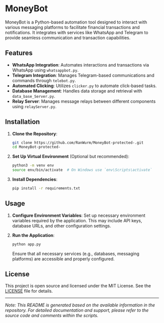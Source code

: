 # MoneyBot

MoneyBot is a Python-based automation tool designed to interact with various messaging platforms to facilitate financial transactions and notifications. It integrates with services like WhatsApp and Telegram to provide seamless communication and transaction capabilities.

## Features

- **WhatsApp Integration**: Automates interactions and transactions via WhatsApp using `whatsappbot.py`.
- **Telegram Integration**: Manages Telegram-based communications and commands through `telebot.py`.
- **Automated Clicking**: Utilizes `clicker.py` to automate click-based tasks.
- **Database Management**: Handles data storage and retrieval with `data_base_Server.py`.
- **Relay Server**: Manages message relays between different components using `relayServer.py`.

## Installation

1. **Clone the Repository**:

   ```bash
   git clone https://github.com/RanWurm/MoneyBot-protected-.git
   cd MoneyBot-protected-
   ```

2. **Set Up Virtual Environment** (Optional but recommended):

   ```bash
   python3 -m venv env
   source env/bin/activate  # On Windows use `env\Scripts\activate`
   ```

3. **Install Dependencies**:

   ```bash
   pip install -r requirements.txt
   ```

## Usage

1. **Configure Environment Variables**: Set up necessary environment variables required by the application. This may include API keys, database URLs, and other configuration settings.

2. **Run the Application**:

   ```bash
   python app.py
   ```

   Ensure that all necessary services (e.g., databases, messaging platforms) are accessible and properly configured.

## License

This project is open source and licensed under the MIT License. See the [LICENSE](LICENSE) file for details.

---

*Note: This README is generated based on the available information in the repository. For detailed documentation and support, please refer to the source code and comments within the scripts.*

